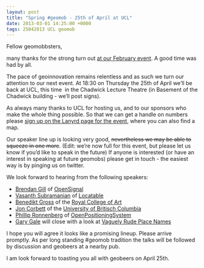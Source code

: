 ```yaml
--- 
layout: post
title: "Spring #geomob - 25th of April at UCL"
date: 2013-03-01 14:25:00 +0000
tags: 25042013 UCL geomob
---
```

Fellow geomobbsters, 

<span>many thanks for the strong turn out [at our February event](http://geomobldn.org/post/43642061371/first-geomob-of-2013-7-feb-at-the-bcs). A good time was had by all. </span>

<span>The pace of geoinnovation remains relentless and as such we turn our attention to our next event. At 18:30 on Thursday the 25th of April we’ll be back at UCL, this time  in the Chadwick Lecture Theatre (in Basement of the Chadwick building - we’ll post signs). </span>

<span>As always many thanks to UCL for hosting us, and to our sponsors who make the whole thing possible. So that we can get a handle on numbers please [sign up on the Lanyrd page for the event](http://lanyrd.com/2013/geomob/), where you can also find a map.</span> 

<span>Our speaker line up is looking very good, <strike>nevertheless we may be able to squeeze in one more</strike>. (Edit: we’re now full for this event, but please let us know if you’d like to speak in the future) If anyone is interested (or have an interest in speaking at future geomobs) please get in touch - the easiest way is by pinging us on twitter. </span>

<span>We look forward to hearing from the following speakers:</span>

*   [Brendan Gill](https://twitter.com/Brendan_Gill) of [OpenSignal](http://opensignal.com/)
*   <span class="name">[Vasanth Subramanian](https://twitter.com/vsubramanian) of [Locatable](http://www.locatable.com)</span>
*   <span class="name">[Benedikt Gross](http://benedikt-gross.de/) of the [Royal College of Art](http://www.design-interactions.rca.ac.uk/)</span>
*   <span class="name">[Jon Corbett](http://www.linkedin.com/in/joncorbett) of the [University of Britisch Columbia](http://www.ubc.ca/)</span>
*   <span class="name">[Phillip Ronnenberg](http://phiron.de/) of [OpenPositioningSystem](http://www.openps.info/)</span>
*   <span class="name">[Gary Gale](http://www.garygale.com/) will close with a look at [Vaguely Rude Place Names](http://maps.geotastic.org/rude/index.php)</span>

<span>I hope you will agree it looks like a promising lineup. Please arrive promptly. </span><span>As per long standing #geomob tradition the talks will be followed by discussion and geobeers at a nearby pub. </span>

<span>I am look forward to toasting you all with geobeers on April 25th.</span>